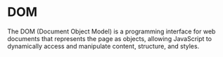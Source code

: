 # DOM
The DOM (Document Object Model) is a programming interface for web documents that represents the page as objects, allowing JavaScript to dynamically access and manipulate content, structure, and styles.
